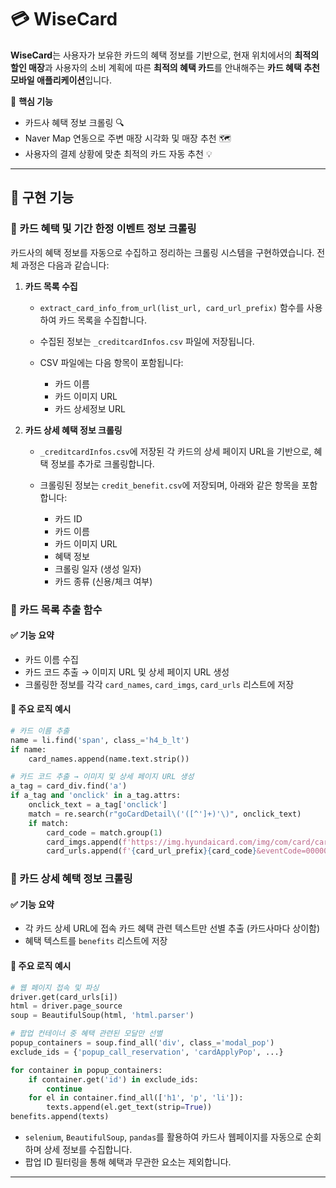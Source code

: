 # 💳 WiseCard

**WiseCard**는 사용자가 보유한 카드의 혜택 정보를 기반으로, 현재 위치에서의 **최적의 할인 매장**과 사용자의 소비 계획에 따른 **최적의 혜택 카드**를 안내해주는 **카드 혜택 추천 모바일 애플리케이션**입니다.

📍 **핵심 기능**
- 카드사 혜택 정보 크롤링 🔍
- Naver Map 연동으로 주변 매장 시각화 및 매장 추천 🗺️
- 사용자의 결제 상황에 맞춘 최적의 카드 자동 추천 💡

---

## 🚀 구현 기능

### 📌 카드 혜택 및 기간 한정 이벤트 정보 크롤링

카드사의 혜택 정보를 자동으로 수집하고 정리하는 크롤링 시스템을 구현하였습니다. 전체 과정은 다음과 같습니다:

1. **카드 목록 수집**

   * `extract_card_info_from_url(list_url, card_url_prefix)` 함수를 사용하여 카드 목록을 수집합니다.
   * 수집된 정보는 `_creditcardInfos.csv` 파일에 저장됩니다.
   * CSV 파일에는 다음 항목이 포함됩니다:

     * 카드 이름
     * 카드 이미지 URL
     * 카드 상세정보 URL

2. **카드 상세 혜택 정보 크롤링**

   * `_creditcardInfos.csv`에 저장된 각 카드의 상세 페이지 URL을 기반으로, 혜택 정보를 추가로 크롤링합니다.
   * 크롤링된 정보는 `credit_benefit.csv`에 저장되며, 아래와 같은 항목을 포함합니다:

     * 카드 ID
     * 카드 이름
     * 카드 이미지 URL
     * 혜택 정보
     * 크롤링 일자 (생성 일자)
     * 카드 종류 (신용/체크 여부)

### 🧩 카드 목록 추출 함수

#### ✅ 기능 요약

* 카드 이름 수집
* 카드 코드 추출 → 이미지 URL 및 상세 페이지 URL 생성
* 크롤링한 정보를 각각 `card_names`, `card_imgs`, `card_urls` 리스트에 저장

#### 🧪 주요 로직 예시

```python
# 카드 이름 추출
name = li.find('span', class_='h4_b_lt')
if name:
    card_names.append(name.text.strip())

# 카드 코드 추출 → 이미지 및 상세 페이지 URL 생성
a_tag = card_div.find('a')
if a_tag and 'onclick' in a_tag.attrs:
    onclick_text = a_tag['onclick']
    match = re.search(r"goCardDetail\('([^']+)'\)", onclick_text)
    if match:
        card_code = match.group(1)
        card_imgs.append(f'https://img.hyundaicard.com/img/com/card/card_{card_code}_h.png')
        card_urls.append(f'{card_url_prefix}{card_code}&eventCode=00000')
```

### 🧩 카드 상세 혜택 정보 크롤링

#### ✅ 기능 요약

* 각 카드 상세 URL에 접속 카드 혜택 관련 텍스트만 선별 추출 (카드사마다 상이함)
* 혜택 텍스트를 `benefits` 리스트에 저장

#### 🧪 주요 로직 예시

```python
# 웹 페이지 접속 및 파싱
driver.get(card_urls[i])
html = driver.page_source
soup = BeautifulSoup(html, 'html.parser')

# 팝업 컨테이너 중 혜택 관련된 모달만 선별
popup_containers = soup.find_all('div', class_='modal_pop')
exclude_ids = {'popup_call_reservation', 'cardApplyPop', ...}

for container in popup_containers:
    if container.get('id') in exclude_ids:
        continue
    for el in container.find_all(['h1', 'p', 'li']):
        texts.append(el.get_text(strip=True))
benefits.append(texts)
```

* `selenium`, `BeautifulSoup`, `pandas`를 활용하여 카드사 웹페이지를 자동으로 순회하며 상세 정보를 수집합니다.
* 팝업 ID 필터링을 통해 혜택과 무관한 요소는 제외합니다.

---
